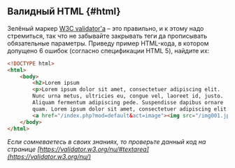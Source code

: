 ## Валидный HTML {#html}

Зелёный маркер [W3C validator'а](http://validator.w3.org/) – это правильно, и к этому надо стремиться, 
так что не забывайте закрывать теги да прописывать обязательные параметры. Приведу пример HTML-кода, 
в котором допущено 6 ошибок (согласно спецификации HTML 5), найдите их:


```html
<!DOCTYPE html>
<html>
    <body>
        <h2>Lorem ipsum
        <p>Lorem ipsum dolor sit amet, consectetuer adipiscing elit.
        Nunc urna metus, ultricies eu, congue vel, laoreet id, justo.
        Aliquam fermentum adipiscing pede. Suspendisse dapibus ornare
        quam. Lorem ipsum dolor sit amet, consectetuer adipiscing elit.<p>
        <a href="/index.php?mod=default&act=image"><img src="/img001.jpg"></a>
    </body>
</html>
```

_Если сомневаетесь в своих знаниях, то проверьте данный код на странице [https://validator.w3.org/nu/#textarea](https://validator.w3.org/nu/)_